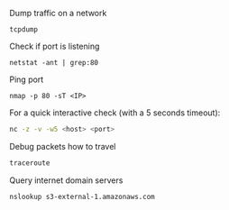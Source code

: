 
Dump traffic on a network
```
tcpdump
```

Check if port is listening
```
netstat -ant | grep:80
```
Ping port
```
nmap -p 80 -sT <IP>
```
For a quick interactive check (with a 5 seconds timeout):
```bash
nc -z -v -w5 <host> <port>
```

Debug packets how to travel
```bash
traceroute
```

Query internet domain servers
```bash
nslookup s3-external-1.amazonaws.com
```
